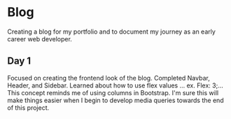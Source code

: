 # Blog

Creating a blog for my portfolio and to document my journey as an early career web developer.

## Day 1

Focused on creating the frontend look of the blog. Completed Navbar, Header, and Sidebar.
Learned about how to use flex values ... ex. Flex: 3;... This concept reminds me of using columns in Bootstrap. I'm sure this will make things easier when I begin to develop media queries towards the end of this project.
